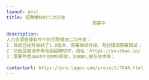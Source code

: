 ```yaml
---                
layout: post       
title: 招聘模块的二次开发
                                招募中
           
description: 
人力资源管理软件中的招聘模块二次开发：
1：目前已经开发好了1.0版本，需要继续升级，有些错误需要调试；
2：功能层面请参考有招招聘软件，网址：https://youzhao.io/
3：需要熟悉JAVA中的MMS框架，DUBBO,缓存技术等；
     
contenturl: https://pro.lagou.com/project/7644.html      
---                 
```


